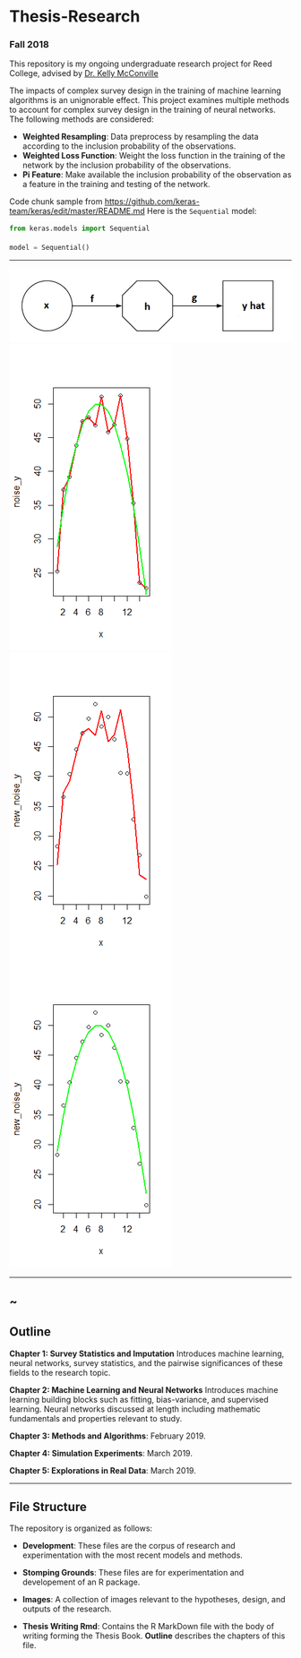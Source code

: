 # Thesis-Research
### Fall 2018

This repository is my ongoing undergraduate research project for Reed College, advised by [Dr. Kelly McConville](https://github.com/mcconvil)

The impacts of complex survey design in the training of machine learning algorithms is an unignorable effect. This project examines multiple methods to account for complex survey design in the training of neural networks. The following methods are considered:
- **Weighted Resampling**: Data preprocess by resampling the data according to the inclusion probability of the observations.
- **Weighted Loss Function**: Weight the loss function in the training of the network by the inclusion probability of the observations.
- **Pi Feature**: Make available the inclusion probability of the observation as a feature in the training and testing of the network. 

Code chunk sample from https://github.com/keras-team/keras/edit/master/README.md
Here is the `Sequential` model:

```python
from keras.models import Sequential

model = Sequential()
```

------------------

![](images/model_img.png)
![](images/both.png)
![](images/badfit.png)
![](images/stayGood.png)

------------------
~[](images/table.png)
------------------

## Outline

**Chapter 1: Survey Statistics and Imputation** Introduces machine learning, neural networks, survey statistics, and the pairwise significances of these fields to the research topic.

**Chapter 2: Machine Learning and Neural Networks** Introduces machine learning building blocks such as fitting, bias-variance, and supervised learning. Neural networks discussed at length including mathematic fundamentals and properties relevant to study.

**Chapter 3: Methods and Algorithms**: February 2019.

**Chapter 4: Simulation Experiments**: March 2019.

**Chapter 5: Explorations in Real Data**: March 2019.

------------------

## File Structure

The repository is organized as follows:
- **Development**: These files are the corpus of research and experimentation with the most recent models and methods.

- **Stomping Grounds**: These files are for experimentation and developement of an R package.

- **Images**: A collection of images relevant to the hypotheses, design, and outputs of the research.

- **Thesis Writing Rmd**: Contains the R MarkDown file with the body of writing forming the Thesis Book. **Outline** describes the chapters of this file.

